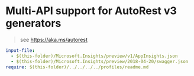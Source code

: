 # Multi-API support for AutoRest v3 generators

> see https://aka.ms/autorest

``` yaml $(enable-multi-api)
input-file:
  - $(this-folder)/Microsoft.Insights/preview/v1/AppInsights.json
  - $(this-folder)/Microsoft.Insights/preview/2018-04-20/swagger.json
require: $(this-folder)/../../../../profiles/readme.md
```
